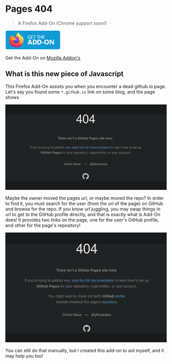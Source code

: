 # Pages 404
> A Firefox Add-On (Chrome support soon!)

[![get the addon](./images/GetTheAddon.png)](https://addons.mozilla.org/pages404)

Get the Add-On on [Mozilla Addon's](https://addons.mozilla.org/pages404)

## What is this new piece of Javascript

This Firefox Add-On assists you when you encounter a dead github.io page. Let's say you found some `*.github.io` link on some blog,
and the page shows

![pages-404](./images/pages-404.png)

Maybe the owner moved the pages url, or maybe moved the repo? In order to find it, you must search for the user (from the url of the page) on GitHub
and browse for the repo. If you know url juggling, you may swap things in url to get to the GitHub profile directly, and that is exactly what is Add-On does!
It provides two links on the page, one for the user's GitHub profile, and other for the page's repository!

![404-pages-link](./images/pages-404-link.png)

You can still do that manually, but I created this add-on to aid myself, and it may help you too!
